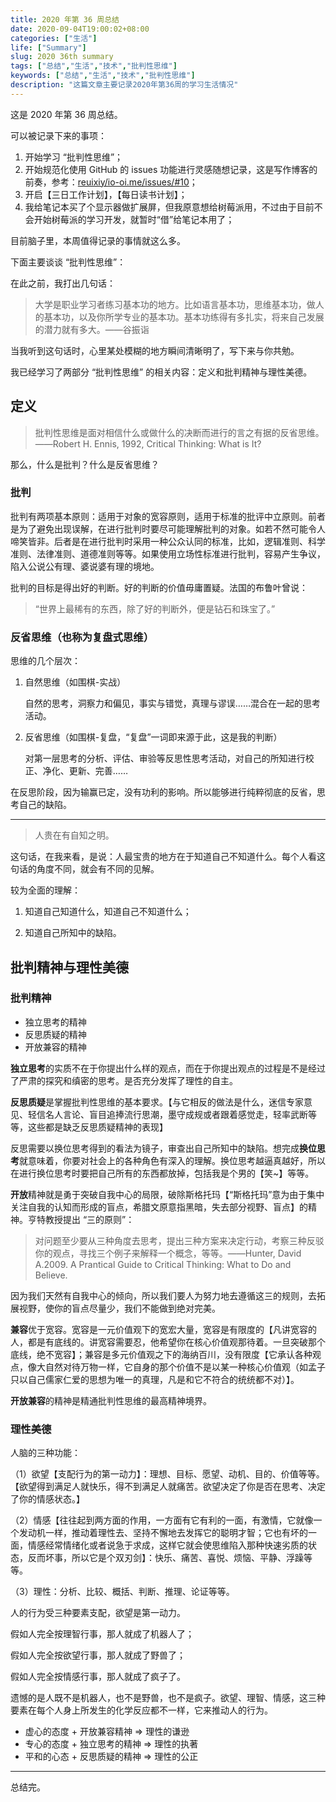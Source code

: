 ```yaml
---
title: 2020 年第 36 周总结
date: 2020-09-04T19:00:02+08:00
categories: ["生活"]
life: ["Summary"]
slug: 2020 36th summary
tags: ["总结","生活","技术","批判性思维"]
keywords: ["总结","生活","技术","批判性思维"]
description: "这篇文章主要记录2020年第36周的学习生活情况"
---
```


这是 2020 年第 36 周总结。

可以被记录下来的事项：

1. 开始学习 “批判性思维”；
2. 开始规范化使用 GitHub 的 issues 功能进行灵感随想记录，这是写作博客的前奏，参考：[reuixiy/io-oi.me/issues/#10](https://github.com/reuixiy/io-oi.me/issues/10)；
3. 开启【三日工作计划】，【每日读书计划】；
4. 我给笔记本买了个显示器做扩展屏，但我原意想给树莓派用，不过由于目前不会开始树莓派的学习开发，就暂时“借”给笔记本用了；

目前脑子里，本周值得记录的事情就这么多。

下面主要谈谈 “批判性思维”：

在此之前，我打出几句话：

> 大学是职业学习者练习基本功的地方。比如语言基本功，思维基本功，做人的基本功，以及你所学专业的基本功。基本功练得有多扎实，将来自己发展的潜力就有多大。——谷振诣

当我听到这句话时，心里某处模糊的地方瞬间清晰明了，写下来与你共勉。

我已经学习了两部分 “批判性思维” 的相关内容：定义和批判精神与理性美德。

## 定义

> 批判性思维是面对相信什么或做什么的决断而进行的言之有据的反省思维。——Robert H. Ennis, 1992, Critical Thinking: What is It?

那么，什么是批判？什么是反省思维？

### 批判

批判有两项基本原则：适用于对象的宽容原则，适用于标准的批评中立原则。前者是为了避免出现误解，在进行批判时要尽可能理解批判的对象。如若不然可能令人啼笑皆非。后者是在进行批判时采用一种公众认同的标准，比如，逻辑准则、科学准则、法律准则、道德准则等等。如果使用立场性标准进行批判，容易产生争议，陷入公说公有理、婆说婆有理的境地。

批判的目标是得出好的判断。好的判断的价值毋庸置疑。法国的布鲁叶曾说：

> “世界上最稀有的东西，除了好的判断外，便是钻石和珠宝了。”

### 反省思维（也称为复盘式思维）

思维的几个层次：

1. 自然思维（如围棋-实战）
   
   自然的思考，洞察力和偏见，事实与错觉，真理与谬误……混合在一起的思考活动。

2. 反省思维（如围棋-复盘，“复盘”一词即来源于此，这是我的判断）
   
   对第一层思考的分析、评估、审验等反思性思考活动，对自己的所知进行校正、净化、更新、完善……

在反思阶段，因为输赢已定，没有功利的影响。所以能够进行纯粹彻底的反省，思考自己的缺陷。

---

> 人贵在有自知之明。

这句话，在我来看，是说：人最宝贵的地方在于知道自己不知道什么。每个人看这句话的角度不同，就会有不同的见解。

较为全面的理解：

1. 知道自己知道什么，知道自己不知道什么；

2. 知道自己所知中的缺陷。

## 批判精神与理性美德

### 批判精神

- 独立思考的精神
- 反思质疑的精神
- 开放兼容的精神

**独立思考**的实质不在于你提出什么样的观点，而在于你提出观点的过程是不是经过了严肃的探究和缜密的思考。是否充分发挥了理性的自主。

**反思质疑**是掌握批判性思维的基本要求。【与它相反的做法是什么，迷信专家意见、轻信名人言论、盲目追捧流行思潮，墨守成规或者跟着感觉走，轻率武断等等，这些都是缺乏反思质疑精神的表现】

反思需要以换位思考得到的看法为镜子，审查出自己所知中的缺陷。想完成**换位思考**就意味着，你要对社会上的各种角色有深入的理解。换位思考越逼真越好，所以在进行换位思考时要把自己所有的东西都放掉，包括我是个男的【笑~】等等。

**开放**精神就是勇于突破自我中心的局限，破除斯格托玛【“斯格托玛”意为由于集中关注自我的认知而形成的盲点，希腊文原意指黑暗，失去部分视野、盲点】的精神。亨特教授提出 “三的原则”：

> 对问题至少要从三种角度去思考，提出三种方案来决定行动，考察三种反驳你的观点，寻找三个例子来解释一个概念，等等。——Hunter, David A.2009. A Prantical Guide to Critical Thinking: What to Do and Believe.

因为我们天然有自我中心的倾向，所以我们要人为努力地去遵循这三的规则，去拓展视野，使你的盲点尽量少，我们不能做到绝对完美。

**兼容**优于宽容。宽容是一元价值观下的宽宏大量，宽容是有限度的【凡讲宽容的人，都是有底线的。讲宽容需要忍，他希望你在核心价值观那待着。一旦突破那个底线，绝不宽容】；兼容是多元价值观之下的海纳百川，没有限度【它承认各种观点，像大自然对待万物一样，它自身的那个价值不是以某一种核心价值观（如孟子只以自己儒家仁爱的思想为唯一的真理，凡是和它不符合的统统都不对）】。

**开放兼容**的精神是精通批判性思维的最高精神境界。

### 理性美德

人脑的三种功能：

（1）欲望【支配行为的第一动力】：理想、目标、愿望、动机、目的、价值等等。【欲望得到满足人就快乐，得不到满足人就痛苦。欲望决定了你是否在思考、决定了你的情感状态。】

（2）情感【往往起到两方面的作用，一方面有它有利的一面，有激情，它就像一个发动机一样，推动着理性去、坚持不懈地去发挥它的聪明才智；它也有坏的一面，情感经常情绪化或者说急于求成，这样它就会使思维陷入那种快速劣质的状态，反而坏事，所以它是个双刃剑】：快乐、痛苦、喜悦、烦恼、平静、浮躁等等。

（3）理性：分析、比较、概括、判断、推理、论证等等。

人的行为受三种要素支配，欲望是第一动力。

假如人完全按理智行事，那人就成了机器人了；

假如人完全按欲望行事，那人就成了野兽了；

假如人完全按情感行事，那人就成了疯子了。

遗憾的是人既不是机器人，也不是野兽，也不是疯子。欲望、理智、情感，这三种要素在每个人身上所发生的化学反应都不一样，它来推动人的行为。

- 虚心的态度 + 开放兼容精神 => 理性的谦逊
- 专心的态度 + 独立思考的精神 => 理性的执著
- 平和的心态 + 反思质疑的精神 => 理性的公正

---

总结完。